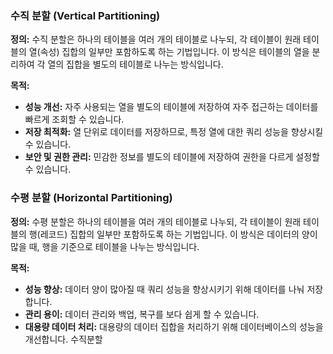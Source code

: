 ### 수직 분할 (Vertical Partitioning)

**정의:** 수직 분할은 하나의 테이블을 여러 개의 테이블로 나누되, 각 테이블이 원래 테이블의 열(속성) 집합의 일부만 포함하도록 하는 기법입니다. 이 방식은 테이블의 열을 분리하여 각 열의 집합을 별도의 테이블로 나누는 방식입니다.

**목적:**

- **성능 개선:** 자주 사용되는 열을 별도의 테이블에 저장하여 자주 접근하는 데이터를 빠르게 조회할 수 있습니다.
- **저장 최적화:** 열 단위로 데이터를 저장하므로, 특정 열에 대한 쿼리 성능을 향상시킬 수 있습니다.
- **보안 및 권한 관리:** 민감한 정보를 별도의 테이블에 저장하여 권한을 다르게 설정할 수 있습니다.

### 수평 분할 (Horizontal Partitioning)

**정의:** 수평 분할은 하나의 테이블을 여러 개의 테이블로 나누되, 각 테이블이 원래 테이블의 행(레코드) 집합의 일부만 포함하도록 하는 기법입니다. 이 방식은 데이터의 양이 많을 때, 행을 기준으로 테이블을 나누는 방식입니다.

**목적:**

- **성능 향상:** 데이터 양이 많아질 때 쿼리 성능을 향상시키기 위해 데이터를 나눠 저장합니다.
- **관리 용이:** 데이터 관리와 백업, 복구를 보다 쉽게 할 수 있습니다.
- **대용량 데이터 처리:** 대용량의 데이터 집합을 처리하기 위해 데이터베이스의 성능을 개선합니다.
수직분할